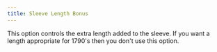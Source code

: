```yaml
---
title: Sleeve Length Bonus
---
```


This option controls the extra length added to the sleeve. If you want a length appropriate for 1790's then you don't use this option. 
